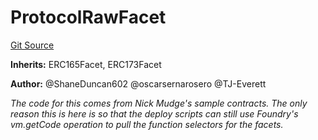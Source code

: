 # ProtocolRawFacet
[Git Source](https://github.com/thrackle-io/tron/blob/fd00dd3f701afe5991226ded04be9da490ad380d/src/protocol/diamond/ProtocolRawFacet.sol)

**Inherits:**
ERC165Facet, ERC173Facet

**Author:**
@ShaneDuncan602 @oscarsernarosero @TJ-Everett

*The code for this comes from Nick Mudge's sample contracts. The only reason this is here is so that the deploy scripts can
still use Foundry's vm.getCode operation to pull the function selectors for the facets.*


